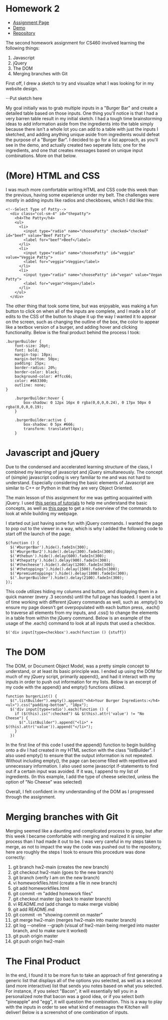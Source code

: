 # Homework 2
* [Assignment Page](http://www.wou.edu/~morses/classes/cs46x/assignments/HW2.html)
* [Demo](https://jacewoods.github.io/CS460/Homework2/demo/index.html)
* [Repository](https://github.com/jacewoods/CS460/tree/master/homework2)

The second homework assignment for CS460 involved learning the following things:
1. Javascript
1. jQuery
1. The DOM
1. Merging branches with Git

First off, I drew a sketch to try and visualize what I was looking for in my website design.

⋅⋅⋅Put sketch here

My goal initially was to grab multiple inputs in a "Burger Bar" and create a detailed table based on those inputs. One thing you'll notice is that I had a very barren table result in my initial sketch. I had a tough time brainstorming ideas to add information aside from the ingredients into the table simply because there isn't a whole lot you can add to a table with just the inputs I sketched, and adding anything unique aside from ingredients would defeat the purpose of a "Burger Bar". I decided to go for a list approach, as you'll see in the demo, and actually created two seperate lists; one for the ingredients, and one that creates messages based on unique input combinations. More on that below.

# (More) HTML and CSS
I was much more comfortable writing HTML and CSS code this week than the previous, having some experience under my belt. The challenges were mostly in adding inputs like radios and checkboxes, which I did like this:

```
<!--Select Type of Patty-->
  <div class="col-sm-4" id="thepatty">
    <h4>The Patty</h4>
    <ul>
      <li>
        <input type="radio" name="choosePatty" checked="checked" id="beef" value="Beef Patty">
        <label for="beef">Beef</label>
      </li>
      <li>
        <input type="radio" name="choosePatty" id="veggie" value="Veggie Patty">
        <label for="veggie">Veggie</label>
      </li>
      <li>
        <input type="radio" name="choosePatty" id="vegan" value="Vegan Patty">
        <label for="vegan">Vegan</label>
      </li>
    </ul>
  </div>
```

The other thing that took some time, but was enjoyable, was making a fun button to click on when all of the inputs are complete, and I made a lot of edits to the CSS of the button to shape it up the way I wanted it to appear on the screen, such as changing the outline of the box, the color to appear like a textbox version of a burger, and adding hover and clicking functionality. Below is the final product behind the process I took:

```
.burgerBuilder {
    font-size: 20pt;
    font: bold;
    margin-top: 10px;
    margin-bottom: 50px;
    padding: 25px;
    border-radius: 20%;
    border-color: black;
    background-color: #ffcc66;
    color: #663300;
    outline: none;
}

    .burgerBuilder:hover {
        box-shadow: 0 12px 16px 0 rgba(0,0,0,0.24), 0 17px 50px 0 rgba(0,0,0,0.19);
    }

    .burgerBuilder:active {
        box-shadow: 0 5px #666;
        transform: translateY(4px);
    }
```

# Javascript and jQuery
Due to the condensed and accelerated learning structure of the class, I combined my learning of javascript and jQuery simultaneously. The concept of (simple) javascript coding is very familiar to me and was not hard to understand. Especially considering the basic elements of Javascript are similar to C++ or Python in that they are very Object Oriented.

The main lesson of this assignment for me was getting acquainted with jQuery. I used [this series of tutorials](https://www.youtube.com/watch?v=hMxGhHNOkCU&list=PLoYCgNOIyGABdI2V8I_SWo22tFpgh2s6_) to help me understand the basic concepts, as well as [this page](https://oscarotero.com/jquery/) to get a nice overview of the commands to look at while building my webpage.

I started out just having some fun with jQuery commands. I wanted the page to pop out to the viewer in a way, which is why I added the following code to start off the launch of the page:

```
$(function () {
  $('#burgerBar').hide().fadeIn(300);
  $('#burgerBar2').hide().delay(300).fadeIn(300);
  $('#thebun').hide().delay(600).fadeIn(300);
  $('#thepatty').hide().delay(900).fadeIn(300);
  $('#thecheese').hide().delay(1200).fadeIn(300);
  $('#thetoppings').hide().delay(1500).fadeIn(300);
  $('#premiumtoppings').hide().delay(1800).fadeIn(300);
  $('.burgerBuilder').hide().delay(2100).fadeIn(300);
});
```

This code utilizes hiding my columns and button, and displaying them in a quick manner (every .3 seconds) until the full page has loaded. I spent a lot of time working with different jQuery commands as well, such as .empty() to ensure my page doesn't get overpopulated with each button press, .each() to traverse all elements from my inputs, and .css() to change the elements in a table from within the jQuery command. Below is an example of the usage of the .each() command to look at all inputs that used a checkbox.
```
$('div input[type=checkbox').each(function () {stuff})
```

# The DOM
The DOM, or Document Object Model, was a pretty simple concept to understand, or at least its basic principle was. I ended up using the DOM for much of my jQuery script, primarily append(), and had it interact with my inputs in order to push out information for my lists. Below is an excerpt of my code with the append() and empty() functions utilized.

```
function burgerList() {
  $(".listBuilder").empty().append("<h4>Your Burger Ingredients:</h4><ul>").css("padding-bottom", "10px");
  $('div input[type=radio').each(function () {
    if ($(this).is(":checked") && $(this).attr('value') != "No Cheese") {
      $(".listBuilder").append("<li>" + $(this).attr('value')).append("</li>");
    }
  })
```

In the first line of this code I used the append() function to begin building onto a div I had created in my HTML section with the class "listBuilder". I also used empty() to ensure that the output information is not repeated. Without including empty(), the page can become filled with repetitive and unnecessary information. I also used some javascript if-statements to find out if a certain input was avoided. If it was, I append to my list of ingredients. (In this example, I add the type of cheese selected, unless the option of "No Cheese" was selected)

Overall, I felt confident in my understanding of the DOM as I progressed through the assignment.

# Merging branches with Git
Merging seemed like a daunting and complicated process to grasp, but after this week I became comfortable with merging and realized it is simpler process than I had made it out to be. I was very careful in my steps taken to merge, as not to impact the way the code was pushed out to the repository, here are roughly the steps I took to ensure this procedure was done correctly:

1. git branch hw2-main (creates the new branch)
1. git checkout hw2-main (goes to the new branch)
1. git branch (verify I am on the new branch)
1. vi homeworkfiles.html (create a file in new branch)
1. git add homeworkfiles.html
1. git commit -m "added homework files"
1. git checkout master (go back to master branch)
1. vi README.md (add change to make merge visible)
1. git add README.md
1. git commit -m "showing commit on master"
1. git merge hw2-main (merges hw2-main into master branch)
1. git log --oneline --graph (visual of hw2-main being merged into master branch, and to make sure it worked)
1. git push origin master
1. git push origin hw2-main

# The Final Product
In the end, I found it to be more fun to take an approach of first generating a generic list that displays all of the options you selected, as well as a second (and more interactive) list that sends you notes based on what you selected. For instance, if you select "Bacon", it will essentially tell you in a personalized note that bacon was a good idea, or if you select both "pineapple" and "egg", it will question the combination. This is a way to play with the inputs in order to see what kind of messages the Kitchen will deliver! Below is a screenshot of one combination of inputs.
